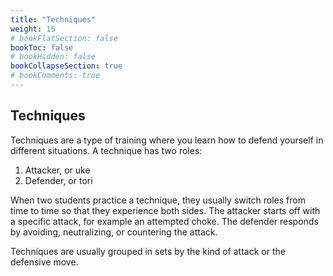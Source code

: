 ```yaml
---
title: "Techniques"
weight: 15
# bookFlatSection: false
bookToc: false
# bookHidden: false
bookCollapseSection: true
# bookComments: true
---
```

## Techniques
Techniques are a type of training where you learn how to
defend yourself in different situations.  A technique has two roles:

1.  Attacker, or uke
2.  Defender, or tori

When two students practice a technique, they usually 
switch roles from time to time so that they experience 
both sides.  The attacker starts off with a specific
attack, for example an attempted choke.  The defender
responds by avoiding, neutralizing, or countering the
attack.  

Techniques are usually grouped in sets by the kind of attack
or the defensive move.  
